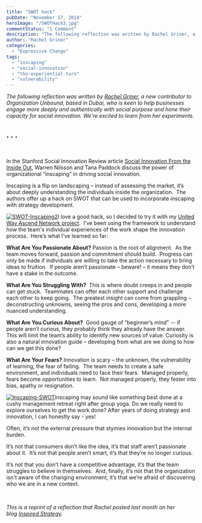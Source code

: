 ```yaml
---
title: "SWOT hack"
pubDate: "November 17, 2014"
heroImage: "/SWOTHack3.jpg"
commentStatus: "1 Comment"
description: "The following reflection was written by Rachel Griner, a new contributor to Organization Unbound, based in Dubai, who is keen to help businesses engage more deeply and authentically with social purpose and hone their capacity for social innovation. We’re excited to learn from her experiments."
author: "Rachel Griner"
categories: 
  - "Expressive Change"
tags: 
  - "inscaping"
  - "social-innovation"
  - "the-experiential-turn"
  - "vulnerability"
---
```


_The following reflection was written by [Rachel Griner](https://organizationunbound.org/rachel-griner/), a new contributor to Organization Unbound, based in Dubai, who is keen to help businesses engage more deeply and authentically with social purpose and hone their capacity for social innovation. We're excited to learn from her experiments._

## . . .

 

In the Stanford Social Innovation Review article [Social Innovation From the Inside Out](http://www.ssireview.org/articles/entry/social_innovation_from_the_inside_out), Warren Nilsson and Tana Paddock discuss the power of organizational “inscaping” in driving social innovation.

Inscaping is a flip on landscaping – instead of assessing the market, it’s about deeply understanding the individuals inside the organization.  The authors offer up a hack on SWOT that can be used to incorporate inscaping with strategy development.

[![SWOT-Inscaping2](/SWOT-Inscaping2.jpg)](SWOT-Inscaping2.jpg)I love a good hack, so I decided to try it with my [United Way Ascend Network project](http://inspiredstrategy.blogspot.com/2014/04/joining-ascend-network.html).  I’ve been using the framework to understand how the team's individual experiences of the work shape the innovation process.  Here’s what I’ve learned so far:

**What Are You Passionate About?** Passion is the root of alignment.  As the team moves forward, passion and commitment should build.  Progress can only be made if individuals are willing to take the action necessary to bring ideas to fruition.  If people aren’t passionate – beware! – it means they don’t have a stake in the outcome.

**What Are You Struggling With?**  This is where doubt creeps in and people can get stuck.  Teammates can offer each other support and challenge each other to keep going.  The greatest insight can come from grappling – deconstructing unknowns, seeing the pros and cons, developing a more nuanced understanding.

**What Are You Curious About?**  Good gauge of “beginner’s mind" -- if people aren’t curious, they probably think they already have the answer.  This will limit the team’s ability to identify new sources of value. Curiosity is also a natural innovation guide – developing from what are we doing to how can we get this done?

**What Are Your Fears?** Innovation is scary – the unknown, the vulnerability of learning, the fear of failing.  The team needs to create a safe environment, and individuals need to face their fears.  Managed properly, fears become opportunities to learn.  Not managed properly, they fester into bias, apathy or resignation.

[![Inscaping-SWOT](/Inscaping-SWOT.jpg)](https://organizationunbound.org/wp-content/uploads/2014/11/Inscaping-SWOT.jpg)Inscaping may sound like something best done at a cushy management retreat right after group yoga. Do we really need to explore ourselves to get the work done? After years of doing strategy and innovation, I can honestly say - yes!

Often, it’s not the external pressure that stymies innovation but the internal burden.

It’s not that consumers don’t like the idea, it’s that staff aren’t passionate about it.  It’s not that people aren’t smart, it’s that they’re no longer curious.

It’s not that you don’t have a competitive advantage, it’s that the team struggles to believe in themselves.  And, finally, it’s not that the organization isn't aware of the changing environment, it’s that we’re afraid of discovering who we are in a new context.

 

_This is a reprint of a reflection that Rachel posted last month on her blog [Inspired Strategy](http://inspiredstrategy.blogspot.com/2014/10/social-innovation-tool-swot-hack-for.html)._
